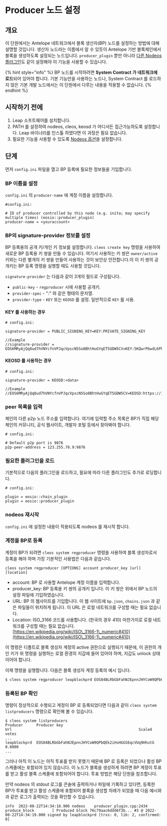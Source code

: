 # Producer 노드 설정

## 개요

이 단원에서는 Antelope 네트워크에서 블록 생산자(BP) 노드를 설정하는 방법에 대해 설명할 것입니다. 생산자 노드라는 이름에서 알 수 있듯이 Antelope 기반 블록체인에서 블록을 생성하도록 설정되는 노드입니다. `producer_plugin` 뿐만 아니라 [다른 Nodeos 플러그인](install-leap-software/nodeos-plugin-details/)도 같이 설정해야 이 기능을 사용할 수 있습니다.

{% hint style="info" %}
BP 노드를 시작하려면 **System Contract 가 네트워크에 로드**되어 있어야 합니다. 기본 기능만을 사용하는 노드나, System Contract 를 로드하지 않은 기본 개발 노드에서는 이 단원에서 다루는 내용을 적용할 수 없습니다.
{% endhint %}

## 시작하기 전에

1. Leap 소프트웨어를 설치합니다.
2. PATH 를 설정하여 nodeos, cleos, keosd 가 어디서든 접근가능하도록 설정합니다. Leap 바이너리를 인스톨 하였다면 이 과정은 필요 없습니다.
3. 필요한 기능을 사용할 수 있도록 [Nodeos 옵션](https://developers.eos.io/manuals/eos/latest/nodeos/usage/nodeos-options)을 설정합니다.

## 단계

먼저 `config.ini` 파일을 열고 BP 등록에 필요한 정보들을 기입합니다.&#x20;

### BP 이름을 설정

`config.ini` 의 `producer-name` 에 계정 이름을 설정합니다.

```
#config.ini:

# ID of producer controlled by this node (e.g. inita; may specify multiple times) (eosio::producer_plugin)
producer-name = <youraccount>
```

### BP의 signature-provider 정보를 설정

BP 등록용의 공개 키/개인 키 정보를 설정합니다. `cleos create key` 명령을 사용하여 새로운 BP 등록용 키 쌍을 만들 수 있습니다.  여기서 사용하는 키 쌍은 `owner/active` 키와는 다른 별개의 키 쌍을 만들어 사용하는 것이 보안상 안전합니다.이  이 키 쌍의 공개키는 BP 등록 명령을 실행할 때도 사용할 것입니다.

`signature-provider` 는 다음과 같이 3개의 필드로 구성됩니다.

* `public-key` - `regproducer` 시에 사용할 공개키.
* `provider-spec` - ":" 와 같은 형태의 문자열.
* `provider-type` - `KEY` 또는 `KEOSD` 를 설정. 일반적으로 `KEY` 를 사용.

#### **KEY 를 사용하는 경우**

```
# config.ini:

signature-provider = PUBLIC_SIGNING_KEY=KEY:PRIVATE_SIGNING_KEY

//Example
//signature-provider = EOS6MRyAjQq8ud7hVNYcfnVPJqcVpscN5So8BhtHuGYqET5GDW5CV=KEY:5KQwrPbwdL6PhXujxW37FSSQZ1JiwsST4cqQzDeyXtP79zkvFD3
```

#### **KEOSD 를 사용하는 경우**

```
# config.ini:

signature-provider = KEOSD:<data>   

//Example
//EOS6MRyAjQq8ud7hVNYcfnVPJqcVpscN5So8BhtHuGYqET5GDW5CV=KEOSD:https://127.0.0.1:88888
```

### peer 목록을 입력

체인의 다른 p2p 노드 주소를 입력합니다. 여기에 입력할 주소 목록은 BP가 직접 해당 체인의 커뮤니티, 공식 웹사이트, 개발자 포털 등에서 찾아봐야 합니다.

```
# config.ini:

# Default p2p port is 9876
p2p-peer-address = 123.255.78.9:9876
```

### 필요한 플러그인을 로드

기본적으로 다음의 플러그인을 로드하고, 필요에 따라 다른 플러그인도 추가로 로딩합니다.

```
# config.ini:

plugin = eosio::chain_plugin
plugin = eosio::producer_plugin
```

### nodeos 재시작

`config.ini` 에 설정한 내용이 적용되도록 nodeos 를 재시작 합니다.

### 계정을 BP로 등록

계정이 BP가 되려면 `cleos system regproducer` 명령을 사용하여 블록 생성자로서 등록을 해야 하며 가장 기본적인 사용법은 다음과 같습니다.

```
cleos system regproducer [OPTIONS] account producer_key [url] [location]
```

* account: BP 로 사용할 Antelope 계정 이름을 입력합니다.
* producer\_key: BP 등록용 키 쌍의 공개키 입니다. 이 키 쌍은 위에서 BP 노드의 설정 파일에 기입하였습니다.&#x20;
* URL:  BP 의 웹사이트를 기입합니다. 이 웹 사이트에 `bp.json`, `chains.json` 과 같은 파일들이 위치하게 됩니다. 이 URL 은 로컬 네트워크를 구성할 때는 필요 없습니다.
* Location: ISO\_3166 코드를 사용합니다. (한국의 경우 410) 마찬가지로 로컬 네트워크를 구성할 때는 필요 없습니다.\
  [https://en.wikipedia.org/wiki/ISO\_3166-1\_numeric#410](https://en.wikipedia.org/wiki/ISO\_3166-1\_numeric#410)

이 명령은 디폴트로 블록 생성자 계정의 active 권한으로 실행되기 때문에, 이 권한의 개인 키가 위 명령을 실행하는 로컬 환경의 지갑에 들어 있어야 하며, 지갑도 unlock 상태이어야 합니다.

이제 명령을 실행합니다. 다음은 블록 생성자 계정 등록의 예시 입니다.

```bash
$ cleos system regproducer leapblockprd EOS84BLRbGbFahNJEpnnJHYCoW9QPbQEk2iHsHGGS6qcVUq9HhutG https://www.mywebsite.io 410
```

### 등록된 BP 확인

명령이 정상적으로 수행되고 계정이 BP 로 등록되었다면 다음과 같이 `cleos system listproducers` 명령으로 확인해 볼 수 있습니다.&#x20;

```
$ cleos system listproducers
Producer      Producer key                                              Url                                                         Scaled votes
...
leapblockprd  EOS84BLRbGbFahNJEpnnJHYCoW9QPbQEk2iHsHGGS6qcVUq9HhutG                                                                 0.0000
...
```

그러나 아직 이 노드는 아직 투표를 받지 못했기 때문에 BP 로 등록은 되었으나 활성 BP 스케줄에는 포함되어 있지 않습니다. 이 노드가 블록을 생성하게 하려면 BP 계정이 투표를 받고 활성 블록 스케줄에 포함되어야 합니다. 투표 방법은 해당 단원을 참조합니다.

만약 nodeos 의 stdout 로그를 콘솔에 출력하거나 파일에 기록하고 있다면, 등록한 BP가 투표를 받고 활성 스케줄에 포함되어 블록을 생성할 차례가 되었을 때 다음 예시와과 같은 로그가 출력되는 것을 확인할 수 있습니다.

```
info  2022-08-22T14:34:18.906 nodeos    producer_plugin.cpp:2434      produce_block        ] Produced block 76c79aac6ddd6f3b... #3 @ 2022-08-22T14:34:19.000 signed by leapblockprd [trxs: 0, lib: 2, confirmed: 0]
```
